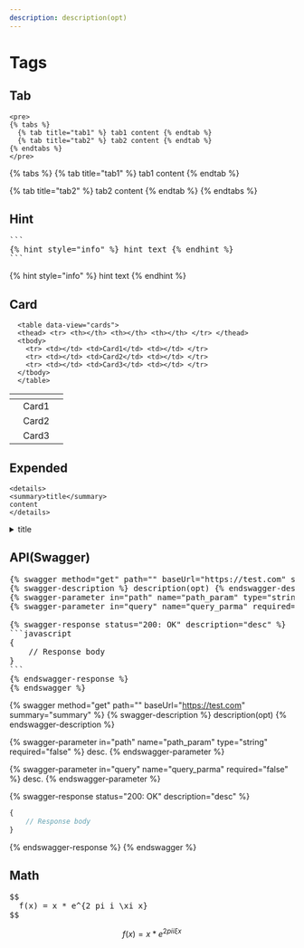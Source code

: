 ```yaml
---
description: description(opt)
---
```


# Tags

## Tab

```
<pre>
{% tabs %}
  {% tab title="tab1" %} tab1 content {% endtab %}
  {% tab title="tab2" %} tab2 content {% endtab %}
{% endtabs %}
</pre>
```

{% tabs %}
{% tab title="tab1" %}
tab1 content
{% endtab %}

{% tab title="tab2" %}
tab2 content
{% endtab %}
{% endtabs %}

## Hint

<pre>
```
{% hint style="info" %} hint text {% endhint %}
```
</pre>

{% hint style="info" %} hint text {% endhint %}

## Card

```
  <table data-view="cards">
  <thead> <tr> <th></th> <th></th> <th></th> </tr> </thead>
  <tbody>
    <tr> <td></td> <td>Card1</td> <td></td> </tr>
    <tr> <td></td> <td>Card2</td> <td></td> </tr>
    <tr> <td></td> <td>Card3</td> <td></td> </tr>
  </tbody>
  </table>
```

<table data-view="cards">
<thead> <tr> <th></th> <th></th> <th></th> </tr> </thead>
<tbody>
  <tr> <td></td> <td>Card1</td> <td></td> </tr>
  <tr> <td></td> <td>Card2</td> <td></td> </tr>
  <tr> <td></td> <td>Card3</td> <td></td> </tr>
</tbody>
</table>

## Expended

```
<details>
<summary>title</summary>
content
</details>
```

<details>
<summary>title</summary>
content
</details>

## API(Swagger)
<pre>
{% swagger method="get" path="" baseUrl="https://test.com" summary="summary" %}
{% swagger-description %} description(opt) {% endswagger-description %}
{% swagger-parameter in="path" name="path_param" type="string" required="false" %} desc. {% endswagger-parameter %}
{% swagger-parameter in="query" name="query_parma" required="false" %} desc. {% endswagger-parameter %}

{% swagger-response status="200: OK" description="desc" %}
```javascript
{
    // Response body
}
```
{% endswagger-response %}
{% endswagger %}
</pre>

{% swagger method="get" path="" baseUrl="https://test.com" summary="summary" %}
{% swagger-description %}
description(opt)
{% endswagger-description %}

{% swagger-parameter in="path" name="path_param" type="string" required="false" %}
desc.
{% endswagger-parameter %}

{% swagger-parameter in="query" name="query_parma" required="false" %}
desc.
{% endswagger-parameter %}

{% swagger-response status="200: OK" description="desc" %}
```javascript
{
    // Response body
}
```
{% endswagger-response %}
{% endswagger %}

## Math

<pre>
$$ 
  f(x) = x * e^{2 pi i \xi x} 
$$
</pre>

$$ f(x) = x * e^{2 pi i \xi x} $$
